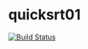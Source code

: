   # quicksrt01
  [![Build Status](https://travis-ci.org/Ivanopulopulo/quicksrt01.svg?branch=master)](https://travis-ci.org/Ivanopulopulo/quicksrt01)
